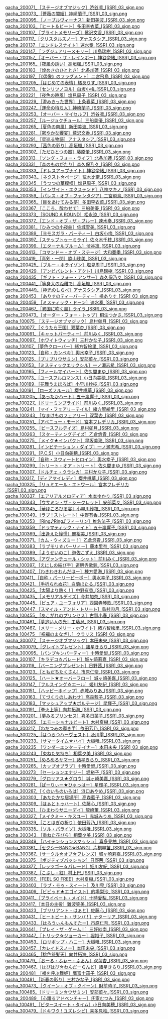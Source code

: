 [gacha_200071_［ステージオブマジック］渋谷凛_[SSR]_03_sign.png](Gacha/sign/Cool/gacha_200071_［ステージオブマジック］渋谷凛_[SSR]_03_sign.png)<br>
[gacha_200073_［薔薇の闇姫］神崎蘭子_[SSR]_03_sign.png](Gacha/sign/Cool/gacha_200073_［薔薇の闇姫］神崎蘭子_[SSR]_03_sign.png)<br>
[gacha_200095_［ノーブルヴィーナス］新田美波_[SSR]_03_sign.png](Gacha/sign/Cool/gacha_200095_［ノーブルヴィーナス］新田美波_[SSR]_03_sign.png)<br>
[gacha_200103_［ヒート＆ビート］多田李衣菜_[SSR]_03_sign.png](Gacha/sign/Cool/gacha_200103_［ヒート＆ビート］多田李衣菜_[SSR]_03_sign.png)<br>
[gacha_200107_［ブライトメモリーズ］鷺沢文香_[SSR]_03_sign.png](Gacha/sign/Cool/gacha_200107_［ブライトメモリーズ］鷺沢文香_[SSR]_03_sign.png)<br>
[gacha_200117_［クリスタルスノー］アナスタシア_[SSR]_03_sign.png](Gacha/sign/Cool/gacha_200117_［クリスタルスノー］アナスタシア_[SSR]_03_sign.png)<br>
[gacha_200137_［エンドレスナイト］速水奏_[SSR]_03_sign.png](Gacha/sign/Cool/gacha_200137_［エンドレスナイト］速水奏_[SSR]_03_sign.png)<br>
[gacha_200147_［ラグジュアリーメモリー］川島瑞樹_[SSR]_03_sign.png](Gacha/sign/Cool/gacha_200147_［ラグジュアリーメモリー］川島瑞樹_[SSR]_03_sign.png)<br>
[gacha_200157_［オーバー・ザ・レインボー］神谷奈緒_[SSR]_03_sign.png](Gacha/sign/Cool/gacha_200157_［オーバー・ザ・レインボー］神谷奈緒_[SSR]_03_sign.png)<br>
[gacha_200165_［夜風の誘い］高垣楓_[SSR]_03_sign.png](Gacha/sign/Cool/gacha_200165_［夜風の誘い］高垣楓_[SSR]_03_sign.png)<br>
[gacha_200183_［煌めきのひととき］北条加蓮_[SSR]_03_sign.png](Gacha/sign/Cool/gacha_200183_［煌めきのひととき］北条加蓮_[SSR]_03_sign.png)<br>
[gacha_200197_［《偶像》のフラグメント］二宮飛鳥_[SSR]_03_sign.png](Gacha/sign/Cool/gacha_200197_［《偶像》のフラグメント］二宮飛鳥_[SSR]_03_sign.png)<br>
[gacha_200205_［はじめての表情］橘ありす_[SSR]_03_sign.png](Gacha/sign/Cool/gacha_200205_［はじめての表情］橘ありす_[SSR]_03_sign.png)<br>
[gacha_200213_［センリツノヨル］白坂小梅_[SSR]_03_sign.png](Gacha/sign/Cool/gacha_200213_［センリツノヨル］白坂小梅_[SSR]_03_sign.png)<br>
[gacha_200221_［夜色の暁風］塩見周子_[SSR]_03_sign.png](Gacha/sign/Cool/gacha_200221_［夜色の暁風］塩見周子_[SSR]_03_sign.png)<br>
[gacha_200229_［澄みきった世界］上条春菜_[SSR]_03_sign.png](Gacha/sign/Cool/gacha_200229_［澄みきった世界］上条春菜_[SSR]_03_sign.png)<br>
[gacha_200247_［運命の待ち人］神崎蘭子_[SSR]_03_sign.png](Gacha/sign/Cool/gacha_200247_［運命の待ち人］神崎蘭子_[SSR]_03_sign.png)<br>
[gacha_200253_［オーバー・マイセルフ］渋谷凛_[SSR]_03_sign.png](Gacha/sign/Cool/gacha_200253_［オーバー・マイセルフ］渋谷凛_[SSR]_03_sign.png)<br>
[gacha_200257_［ルージュクチュール］三船美優_[SSR]_03_sign.png](Gacha/sign/Cool/gacha_200257_［ルージュクチュール］三船美優_[SSR]_03_sign.png)<br>
[gacha_200265_［夏色の南風］新田美波_[SSR]_03_sign.png](Gacha/sign/Cool/gacha_200265_［夏色の南風］新田美波_[SSR]_03_sign.png)<br>
[gacha_200281_［密やかな饗宴］鷺沢文香_[SSR]_03_sign.png](Gacha/sign/Cool/gacha_200281_［密やかな饗宴］鷺沢文香_[SSR]_03_sign.png)<br>
[gacha_200291_［星巡る物語］アナスタシア_[SSR]_03_sign.png](Gacha/sign/Cool/gacha_200291_［星巡る物語］アナスタシア_[SSR]_03_sign.png)<br>
[gacha_200293_［茜色の彩り］高垣楓_[SSR]_03_sign.png](Gacha/sign/Cool/gacha_200293_［茜色の彩り］高垣楓_[SSR]_03_sign.png)<br>
[gacha_200307_［ただひとつの器］藤原肇_[SSR]_03_sign.png](Gacha/sign/Cool/gacha_200307_［ただひとつの器］藤原肇_[SSR]_03_sign.png)<br>
[gacha_200313_［ソング・フォー・ライフ］北条加蓮_[SSR]_03_sign.png](Gacha/sign/Cool/gacha_200313_［ソング・フォー・ライフ］北条加蓮_[SSR]_03_sign.png)<br>
[gacha_200331_［森のものがたり］森久保乃々_[SSR]_03_sign.png](Gacha/sign/Cool/gacha_200331_［森のものがたり］森久保乃々_[SSR]_03_sign.png)<br>
[gacha_200333_［ドレスアップナイト］神谷奈緒_[SSR]_03_sign.png](Gacha/sign/Cool/gacha_200333_［ドレスアップナイト］神谷奈緒_[SSR]_03_sign.png)<br>
[gacha_200343_［ネクスト☆ページ］荒木比奈_[SSR]_03_sign.png](Gacha/sign/Cool/gacha_200343_［ネクスト☆ページ］荒木比奈_[SSR]_03_sign.png)<br>
[gacha_200345_［うつつの華模様］塩見周子_[SSR]_03_sign.png](Gacha/sign/Cool/gacha_200345_［うつつの華模様］塩見周子_[SSR]_03_sign.png)<br>
[gacha_200353_［インサイト・エクステンド］八神マキノ_[SSR]_03_sign.png](Gacha/sign/Cool/gacha_200353_［インサイト・エクステンド］八神マキノ_[SSR]_03_sign.png)<br>
[gacha_200359_［パレス・オブ・ファンタジア］二宮飛鳥_[SSR]_03_sign.png](Gacha/sign/Cool/gacha_200359_［パレス・オブ・ファンタジア］二宮飛鳥_[SSR]_03_sign.png)<br>
[gacha_200365_［目をあけてみる夢］多田李衣菜_[SSR]_03_sign.png](Gacha/sign/Cool/gacha_200365_［目をあけてみる夢］多田李衣菜_[SSR]_03_sign.png)<br>
[gacha_200367_［こころ、酔わせて］三船美優_[SSR]_03_sign.png](Gacha/sign/Cool/gacha_200367_［こころ、酔わせて］三船美優_[SSR]_03_sign.png)<br>
[gacha_200373_［SOUND A ROUND］松永涼_[SSR]_03_sign.png](Gacha/sign/Cool/gacha_200373_［SOUND%20A%20ROUND］松永涼_[SSR]_03_sign.png)<br>
[gacha_200377_［エンド・オブ・ザ・ブルー］速水奏_[SSR]_03_sign.png](Gacha/sign/Cool/gacha_200377_［エンド・オブ・ザ・ブルー］速水奏_[SSR]_03_sign.png)<br>
[gacha_200381_［ひみつの小夜曲］佐城雪美_[SSR]_03_sign.png](Gacha/sign/Cool/gacha_200381_［ひみつの小夜曲］佐城雪美_[SSR]_03_sign.png)<br>
[gacha_200389_［ヨモスガラ・パーティー］白坂小梅_[SSR]_03_sign.png](Gacha/sign/Cool/gacha_200389_［ヨモスガラ・パーティー］白坂小梅_[SSR]_03_sign.png)<br>
[gacha_200397_［ステップトゥーミライ］佐々木千枝_[SSR]_03_sign.png](Gacha/sign/Cool/gacha_200397_［ステップトゥーミライ］佐々木千枝_[SSR]_03_sign.png)<br>
[gacha_200399_［エターナルブルーム］渋谷凛_[SSR]_03_sign.png](Gacha/sign/Cool/gacha_200399_［エターナルブルーム］渋谷凛_[SSR]_03_sign.png)<br>
[gacha_200413_［コマンドー・オブ・ステージ］大和亜季_[SSR]_03_sign.png](Gacha/sign/Cool/gacha_200413_［コマンドー・オブ・ステージ］大和亜季_[SSR]_03_sign.png)<br>
[gacha_200419_［真剣・一閃］脇山珠美_[SSR]_03_sign.png](Gacha/sign/Cool/gacha_200419_［真剣・一閃］脇山珠美_[SSR]_03_sign.png)<br>
[gacha_200425_［ブルー・ホライゾン］塩見周子_[SSR]_03_sign.png](Gacha/sign/Cool/gacha_200425_［ブルー・ホライゾン］塩見周子_[SSR]_03_sign.png)<br>
[gacha_200429_［アンビバレント・アクト］川島瑞樹_[SSR]_03_sign.png](Gacha/sign/Cool/gacha_200429_［アンビバレント・アクト］川島瑞樹_[SSR]_03_sign.png)<br>
[gacha_200435_［ギフト・フォー・アンサー］森久保乃々_[SSR]_03_sign.png](Gacha/sign/Cool/gacha_200435_［ギフト・フォー・アンサー］森久保乃々_[SSR]_03_sign.png)<br>
[gacha_200441_［等身大の距離で］高垣楓_[SSR]_03_sign.png](Gacha/sign/Cool/gacha_200441_［等身大の距離で］高垣楓_[SSR]_03_sign.png)<br>
[gacha_200449_［極光のしらべ］アナスタシア_[SSR]_03_sign.png](Gacha/sign/Cool/gacha_200449_［極光のしらべ］アナスタシア_[SSR]_03_sign.png)<br>
[gacha_200453_［ありすのティーパーティー］橘ありす_[SSR]_03_sign.png](Gacha/sign/Cool/gacha_200453_［ありすのティーパーティー］橘ありす_[SSR]_03_sign.png)<br>
[gacha_200459_［ミスティック・ドーン］速水奏_[SSR]_03_sign.png](Gacha/sign/Cool/gacha_200459_［ミスティック・ドーン］速水奏_[SSR]_03_sign.png)<br>
[gacha_200467_［異国に吹く風］ライラ_[SSR]_03_sign.png](Gacha/sign/Cool/gacha_200467_［異国に吹く風］ライラ_[SSR]_03_sign.png)<br>
[gacha_200473_［オーダー・フォー・トップ］桐生つかさ_[SSR]_03_sign.png](Gacha/sign/Cool/gacha_200473_［オーダー・フォー・トップ］桐生つかさ_[SSR]_03_sign.png)<br>
[gacha_100075_［ステージオブマジック］島村卯月_[SSR]_03_sign.png](Gacha/sign/Cute/gacha_100075_［ステージオブマジック］島村卯月_[SSR]_03_sign.png)<br>
[gacha_100077_［ぐうたら王国］双葉杏_[SSR]_03_sign.png](Gacha/sign/Cute/gacha_100077_［ぐうたら王国］双葉杏_[SSR]_03_sign.png)<br>
[gacha_100091_［キャットパーティー］前川みく_[SSR]_03_sign.png](Gacha/sign/Cute/gacha_100091_［キャットパーティー］前川みく_[SSR]_03_sign.png)<br>
[gacha_100097_［ホワイトウィッチ］三村かな子_[SSR]_03_sign.png](Gacha/sign/Cute/gacha_100097_［ホワイトウィッチ］三村かな子_[SSR]_03_sign.png)<br>
[gacha_100107_［夢色クローバー］緒方智絵里_[SSR]_03_sign.png](Gacha/sign/Cute/gacha_100107_［夢色クローバー］緒方智絵里_[SSR]_03_sign.png)<br>
[gacha_100123_［自称・カンペキ］輿水幸子_[SSR]_03_sign.png](Gacha/sign/Cute/gacha_100123_［自称・カンペキ］輿水幸子_[SSR]_03_sign.png)<br>
[gacha_100125_［プリプリウサミン］安部菜々_[SSR]_03_sign.png](Gacha/sign/Cute/gacha_100125_［プリプリウサミン］安部菜々_[SSR]_03_sign.png)<br>
[gacha_100153_［ミスティックエリクシル］一ノ瀬志希_[SSR]_03_sign.png](Gacha/sign/Cute/gacha_100153_［ミスティックエリクシル］一ノ瀬志希_[SSR]_03_sign.png)<br>
[gacha_100165_［フィールマイハート］佐久間まゆ_[SSR]_03_sign.png](Gacha/sign/Cute/gacha_100165_［フィールマイハート］佐久間まゆ_[SSR]_03_sign.png)<br>
[gacha_100173_［ユースフルロマンス］小日向美穂_[SSR]_03_sign.png](Gacha/sign/Cute/gacha_100173_［ユースフルロマンス］小日向美穂_[SSR]_03_sign.png)<br>
[gacha_100189_［花舞うまほろば］小早川紗枝_[SSR]_03_sign.png](Gacha/sign/Cute/gacha_100189_［花舞うまほろば］小早川紗枝_[SSR]_03_sign.png)<br>
[gacha_100191_［ローズフルール］櫻井桃華_[SSR]_03_sign.png](Gacha/sign/Cute/gacha_100191_［ローズフルール］櫻井桃華_[SSR]_03_sign.png)<br>
[gacha_100205_［あったかハート］五十嵐響子_[SSR]_03_sign.png](Gacha/sign/Cute/gacha_100205_［あったかハート］五十嵐響子_[SSR]_03_sign.png)<br>
[gacha_100227_［ドリーミンブライド］前川みく_[SSR]_03_sign.png](Gacha/sign/Cute/gacha_100227_［ドリーミンブライド］前川みく_[SSR]_03_sign.png)<br>
[gacha_100241_［マイ・フェアリーテイル］緒方智絵里_[SSR]_03_sign.png](Gacha/sign/Cute/gacha_100241_［マイ・フェアリーテイル］緒方智絵里_[SSR]_03_sign.png)<br>
[gacha_100243_［なまけものフェアリー］双葉杏_[SSR]_03_sign.png](Gacha/sign/Cute/gacha_100243_［なまけものフェアリー］双葉杏_[SSR]_03_sign.png)<br>
[gacha_100251_［アベニュー・モード］宮本フレデリカ_[SSR]_03_sign.png](Gacha/sign/Cute/gacha_100251_［アベニュー・モード］宮本フレデリカ_[SSR]_03_sign.png)<br>
[gacha_100255_［ピースフルデイズ］島村卯月_[SSR]_03_sign.png](Gacha/sign/Cute/gacha_100255_［ピースフルデイズ］島村卯月_[SSR]_03_sign.png)<br>
[gacha_100263_［スターティングデイズ］乙倉悠貴_[SSR]_03_sign.png](Gacha/sign/Cute/gacha_100263_［スターティングデイズ］乙倉悠貴_[SSR]_03_sign.png)<br>
[gacha_100275_［メイク★インパクト］早坂美玲_[SSR]_03_sign.png](Gacha/sign/Cute/gacha_100275_［メイク★インパクト］早坂美玲_[SSR]_03_sign.png)<br>
[gacha_100281_［インビテーション・ダイブ］一ノ瀬志希_[SSR]_03_sign.png](Gacha/sign/Cute/gacha_100281_［インビテーション・ダイブ］一ノ瀬志希_[SSR]_03_sign.png)<br>
[gacha_100291_［P.C.S］小日向美穂_[SSR]_03_sign.png](Gacha/sign/Cute/gacha_100291_［P.C.S］小日向美穂_[SSR]_03_sign.png)<br>
[gacha_100297_［自称・スウィートヒロイン］輿水幸子_[SSR]_03_sign.png](Gacha/sign/Cute/gacha_100297_［自称・スウィートヒロイン］輿水幸子_[SSR]_03_sign.png)<br>
[gacha_100299_［トリート・オア・トリート］佐久間まゆ_[SSR]_03_sign.png](Gacha/sign/Cute/gacha_100299_［トリート・オア・トリート］佐久間まゆ_[SSR]_03_sign.png)<br>
[gacha_100307_［ドルチェ・クラシカ］三村かな子_[SSR]_03_sign.png](Gacha/sign/Cute/gacha_100307_［ドルチェ・クラシカ］三村かな子_[SSR]_03_sign.png)<br>
[gacha_100317_［ディアマイレディ］櫻井桃華_[SSR]_03_sign.png](Gacha/sign/Cute/gacha_100317_［ディアマイレディ］櫻井桃華_[SSR]_03_sign.png)<br>
[gacha_100325_［リュミエール・エトワール］宮本フレデリカ_[SSR]_03_sign.png](Gacha/sign/Cute/gacha_100325_［リュミエール・エトワール］宮本フレデリカ_[SSR]_03_sign.png)<br>
[gacha_100337_［エアリアルメロディア］水本ゆかり_[SSR]_03_sign.png](Gacha/sign/Cute/gacha_100337_［エアリアルメロディア］水本ゆかり_[SSR]_03_sign.png)<br>
[gacha_100343_［ウサミン・ザ・シークレット］安部菜々_[SSR]_03_sign.png](Gacha/sign/Cute/gacha_100343_［ウサミン・ザ・シークレット］安部菜々_[SSR]_03_sign.png)<br>
[gacha_100345_［華ほころびる宴］小早川紗枝_[SSR]_03_sign.png](Gacha/sign/Cute/gacha_100345_［華ほころびる宴］小早川紗枝_[SSR]_03_sign.png)<br>
[gacha_100349_［ラブ ! ストレート］中野有香_[SSR]_03_sign.png](Gacha/sign/Cute/gacha_100349_［ラブ%20!%20ストレート］中野有香_[SSR]_03_sign.png)<br>
[gacha_100353_［Ring♪Ring♪フィーリン］椎名法子_[SSR]_03_sign.png](Gacha/sign/Cute/gacha_100353_［Ring♪Ring♪フィーリン］椎名法子_[SSR]_03_sign.png)<br>
[gacha_100359_［ドラマティック・ナイト］五十嵐響子_[SSR]_03_sign.png](Gacha/sign/Cute/gacha_100359_［ドラマティック・ナイト］五十嵐響子_[SSR]_03_sign.png)<br>
[gacha_100369_［出逢えた憧憬］関裕美_[SSR]_03_sign.png](Gacha/sign/Cute/gacha_100369_［出逢えた憧憬］関裕美_[SSR]_03_sign.png)<br>
[gacha_100371_［カム・ウィズミー ! ］乙倉悠貴_[SSR]_03_sign.png](Gacha/sign/Cute/gacha_100371_［カム・ウィズミー%20!%20］乙倉悠貴_[SSR]_03_sign.png)<br>
[gacha_100383_［ラブモリ☆パーリィー］藤本里奈_[SSR]_03_sign.png](Gacha/sign/Cute/gacha_100383_［ラブモリ☆パーリィー］藤本里奈_[SSR]_03_sign.png)<br>
[gacha_100389_［ようせいのこ］遊佐こずえ_[SSR]_03_sign.png](Gacha/sign/Cute/gacha_100389_［ようせいのこ］遊佐こずえ_[SSR]_03_sign.png)<br>
[gacha_100395_［アヴァンチュール・シャト］前川みく_[SSR]_03_sign.png](Gacha/sign/Cute/gacha_100395_［アヴァンチュール・シャト］前川みく_[SSR]_03_sign.png)<br>
[gacha_100397_［えにしの結び手］道明寺歌鈴_[SSR]_03_sign.png](Gacha/sign/Cute/gacha_100397_［えにしの結び手］道明寺歌鈴_[SSR]_03_sign.png)<br>
[gacha_100407_［わきわきわんだほー］棟方愛海_[SSR]_03_sign.png](Gacha/sign/Cute/gacha_100407_［わきわきわんだほー］棟方愛海_[SSR]_03_sign.png)<br>
[gacha_100411_［自称・パーリーピーポー］輿水幸子_[SSR]_03_sign.png](Gacha/sign/Cute/gacha_100411_［自称・パーリーピーポー］輿水幸子_[SSR]_03_sign.png)<br>
[gacha_100421_［手折られぬ花］白菊ほたる_[SSR]_03_sign.png](Gacha/sign/Cute/gacha_100421_［手折られぬ花］白菊ほたる_[SSR]_03_sign.png)<br>
[gacha_100425_［太陽より熱く ! ］中野有香_[SSR]_03_sign.png](Gacha/sign/Cute/gacha_100425_［太陽より熱く%20!%20］中野有香_[SSR]_03_sign.png)<br>
[gacha_100435_［メモリアルデイズ］今井加奈_[SSR]_03_sign.png](Gacha/sign/Cute/gacha_100435_［メモリアルデイズ］今井加奈_[SSR]_03_sign.png)<br>
[gacha_100445_［ピュア・ユーフォリア］西園寺琴歌_[SSR]_03_sign.png](Gacha/sign/Cute/gacha_100445_［ピュア・ユーフォリア］西園寺琴歌_[SSR]_03_sign.png)<br>
[gacha_100447_［スマイル・アンド・トリート］島村卯月_[SSR]_03_sign.png](Gacha/sign/Cute/gacha_100447_［スマイル・アンド・トリート］島村卯月_[SSR]_03_sign.png)<br>
[gacha_100455_［あこがれのプリンセス］古賀小春_[SSR]_03_sign.png](Gacha/sign/Cute/gacha_100455_［あこがれのプリンセス］古賀小春_[SSR]_03_sign.png)<br>
[gacha_100461_［夢追い人の光］工藤忍_[SSR]_03_sign.png](Gacha/sign/Cute/gacha_100461_［夢追い人の光］工藤忍_[SSR]_03_sign.png)<br>
[gacha_100467_［メリー・メリー・ホワイト］緒方智絵里_[SSR]_03_sign.png](Gacha/sign/Cute/gacha_100467_［メリー・メリー・ホワイト］緒方智絵里_[SSR]_03_sign.png)<br>
[gacha_100475_［祝福のまなざし］クラリス_[SSR]_03_sign.png](Gacha/sign/Cute/gacha_100475_［祝福のまなざし］クラリス_[SSR]_03_sign.png)<br>
[gacha_300077_［ステージオブマジック］本田未央_[SSR]_03_sign.png](Gacha/sign/Passion/gacha_300077_［ステージオブマジック］本田未央_[SSR]_03_sign.png)<br>
[gacha_300079_［グレイトプレゼント］諸星きらり_[SSR]_03_sign.png](Gacha/sign/Passion/gacha_300079_［グレイトプレゼント］諸星きらり_[SSR]_03_sign.png)<br>
[gacha_300095_［パンプキンパーティー］十時愛梨_[SSR]_03_sign.png](Gacha/sign/Passion/gacha_300095_［パンプキンパーティー］十時愛梨_[SSR]_03_sign.png)<br>
[gacha_300107_［キラデコ☆パレード］城ヶ崎莉嘉_[SSR]_03_sign.png](Gacha/sign/Passion/gacha_300107_［キラデコ☆パレード］城ヶ崎莉嘉_[SSR]_03_sign.png)<br>
[gacha_300119_［バーニングプレゼント］日野茜_[SSR]_03_sign.png](Gacha/sign/Passion/gacha_300119_［バーニングプレゼント］日野茜_[SSR]_03_sign.png)<br>
[gacha_300123_［ともだちたくさん］市原仁奈_[SSR]_03_sign.png](Gacha/sign/Passion/gacha_300123_［ともだちたくさん］市原仁奈_[SSR]_03_sign.png)<br>
[gacha_300125_［ハート★オーバーフロー］城ヶ崎美嘉_[SSR]_03_sign.png](Gacha/sign/Passion/gacha_300125_［ハート★オーバーフロー］城ヶ崎美嘉_[SSR]_03_sign.png)<br>
[gacha_300147_［フルスイング☆エール］姫川友紀_[SSR]_03_sign.png](Gacha/sign/Passion/gacha_300147_［フルスイング☆エール］姫川友紀_[SSR]_03_sign.png)<br>
[gacha_300151_［ハッピーホイップ］赤城みりあ_[SSR]_03_sign.png](Gacha/sign/Passion/gacha_300151_［ハッピーホイップ］赤城みりあ_[SSR]_03_sign.png)<br>
[gacha_300163_［てづくりのしあわせ］高森藍子_[SSR]_03_sign.png](Gacha/sign/Passion/gacha_300163_［てづくりのしあわせ］高森藍子_[SSR]_03_sign.png)<br>
[gacha_300183_［マッシュアップ★ボルテージ］星輝子_[SSR]_03_sign.png](Gacha/sign/Passion/gacha_300183_［マッシュアップ★ボルテージ］星輝子_[SSR]_03_sign.png)<br>
[gacha_300191_［拳火上等］向井拓海_[SSR]_03_sign.png](Gacha/sign/Passion/gacha_300191_［拳火上等］向井拓海_[SSR]_03_sign.png)<br>
[gacha_300201_［夢みるプリンセス］喜多日菜子_[SSR]_03_sign.png](Gacha/sign/Passion/gacha_300201_［夢みるプリンセス］喜多日菜子_[SSR]_03_sign.png)<br>
[gacha_300205_［エモーショナルビート］木村夏樹_[SSR]_03_sign.png](Gacha/sign/Passion/gacha_300205_［エモーショナルビート］木村夏樹_[SSR]_03_sign.png)<br>
[gacha_300217_［わだつみの導き手］依田芳乃_[SSR]_03_sign.png](Gacha/sign/Passion/gacha_300217_［わだつみの導き手］依田芳乃_[SSR]_03_sign.png)<br>
[gacha_300225_［はつらつハーヴェスト］及川雫_[SSR]_03_sign.png](Gacha/sign/Passion/gacha_300225_［はつらつハーヴェスト］及川雫_[SSR]_03_sign.png)<br>
[gacha_300233_［サマータイム☆ハイ］大槻唯_[SSR]_03_sign.png](Gacha/sign/Passion/gacha_300233_［サマータイム☆ハイ］大槻唯_[SSR]_03_sign.png)<br>
[gacha_300235_［ワンダーエンターテイナー］本田未央_[SSR]_03_sign.png](Gacha/sign/Passion/gacha_300235_［ワンダーエンターテイナー］本田未央_[SSR]_03_sign.png)<br>
[gacha_300243_［束ねた気持ち］相葉夕美_[SSR]_03_sign.png](Gacha/sign/Passion/gacha_300243_［束ねた気持ち］相葉夕美_[SSR]_03_sign.png)<br>
[gacha_300251_［めろめろサマー］諸星きらり_[SSR]_03_sign.png](Gacha/sign/Passion/gacha_300251_［めろめろサマー］諸星きらり_[SSR]_03_sign.png)<br>
[gacha_300265_［カップオブラブ］十時愛梨_[SSR]_03_sign.png](Gacha/sign/Passion/gacha_300265_［カップオブラブ］十時愛梨_[SSR]_03_sign.png)<br>
[gacha_300273_［セーシュンエナジー］堀裕子_[SSR]_03_sign.png](Gacha/sign/Passion/gacha_300273_［セーシュンエナジー］堀裕子_[SSR]_03_sign.png)<br>
[gacha_300279_［グロリアス★グロウ］城ヶ崎美嘉_[SSR]_03_sign.png](Gacha/sign/Passion/gacha_300279_［グロリアス★グロウ］城ヶ崎美嘉_[SSR]_03_sign.png)<br>
[gacha_300281_［ぱーりぃー★ひゃっはー］星輝子_[SSR]_03_sign.png](Gacha/sign/Passion/gacha_300281_［ぱーりぃー★ひゃっはー］星輝子_[SSR]_03_sign.png)<br>
[gacha_300287_［くのいちのいろは］浜口あやめ_[SSR]_03_sign.png](Gacha/sign/Passion/gacha_300287_［くのいちのいろは］浜口あやめ_[SSR]_03_sign.png)<br>
[gacha_300303_［あたたかな居場所］高森藍子_[SSR]_03_sign.png](Gacha/sign/Passion/gacha_300303_［あたたかな居場所］高森藍子_[SSR]_03_sign.png)<br>
[gacha_300309_［はぁとトゥハート］佐藤心_[SSR]_03_sign.png](Gacha/sign/Passion/gacha_300309_［はぁとトゥハート］佐藤心_[SSR]_03_sign.png)<br>
[gacha_300321_［ひまわりサニーデイ］龍崎薫_[SSR]_03_sign.png](Gacha/sign/Passion/gacha_300321_［ひまわりサニーデイ］龍崎薫_[SSR]_03_sign.png)<br>
[gacha_300327_［メイクミー・キスユー］赤城みりあ_[SSR]_03_sign.png](Gacha/sign/Passion/gacha_300327_［メイクミー・キスユー］赤城みりあ_[SSR]_03_sign.png)<br>
[gacha_300329_［ことほぎの祈り］依田芳乃_[SSR]_03_sign.png](Gacha/sign/Passion/gacha_300329_［ことほぎの祈り］依田芳乃_[SSR]_03_sign.png)<br>
[gacha_300335_［ソル・パライソ］大槻唯_[SSR]_03_sign.png](Gacha/sign/Passion/gacha_300335_［ソル・パライソ］大槻唯_[SSR]_03_sign.png)<br>
[gacha_300343_［重ねた花びら］相葉夕美_[SSR]_03_sign.png](Gacha/sign/Passion/gacha_300343_［重ねた花びら］相葉夕美_[SSR]_03_sign.png)<br>
[gacha_300349_［ハイテンションスマッシュ］喜多見柚_[SSR]_03_sign.png](Gacha/sign/Passion/gacha_300349_［ハイテンションスマッシュ］喜多見柚_[SSR]_03_sign.png)<br>
[gacha_300361_［セクシーBANG☆BANG］片桐早苗_[SSR]_03_sign.png](Gacha/sign/Passion/gacha_300361_［セクシーBANG☆BANG］片桐早苗_[SSR]_03_sign.png)<br>
[gacha_300367_［サークル☆オブ☆フレンズ］城ヶ崎莉嘉_[SSR]_03_sign.png](Gacha/sign/Passion/gacha_300367_［サークル☆オブ☆フレンズ］城ヶ崎莉嘉_[SSR]_03_sign.png)<br>
[gacha_300375_［ポジティブパッション］日野茜_[SSR]_03_sign.png](Gacha/sign/Passion/gacha_300375_［ポジティブパッション］日野茜_[SSR]_03_sign.png)<br>
[gacha_300377_［レッツゴー☆パレード］姫川友紀_[SSR]_03_sign.png](Gacha/sign/Passion/gacha_300377_［レッツゴー☆パレード］姫川友紀_[SSR]_03_sign.png)<br>
[gacha_300387_［こぶし・紅］村上巴_[SSR]_03_sign.png](Gacha/sign/Passion/gacha_300387_［こぶし・紅］村上巴_[SSR]_03_sign.png)<br>
[gacha_300397_［FEEL SO FREE］木村夏樹_[SSR]_03_sign.png](Gacha/sign/Passion/gacha_300397_［FEEL%20SO%20FREE］木村夏樹_[SSR]_03_sign.png)<br>
[gacha_300403_［ラブ・モゥ・スイート］及川雫_[SSR]_03_sign.png](Gacha/sign/Passion/gacha_300403_［ラブ・モゥ・スイート］及川雫_[SSR]_03_sign.png)<br>
[gacha_300409_［ビビッド★エゴイスト］的場梨沙_[SSR]_03_sign.png](Gacha/sign/Passion/gacha_300409_［ビビッド★エゴイスト］的場梨沙_[SSR]_03_sign.png)<br>
[gacha_300411_［プライベート・メイド］十時愛梨_[SSR]_03_sign.png](Gacha/sign/Passion/gacha_300411_［プライベート・メイド］十時愛梨_[SSR]_03_sign.png)<br>
[gacha_300417_［本日の主役］難波笑美_[SSR]_03_sign.png](Gacha/sign/Passion/gacha_300417_［本日の主役］難波笑美_[SSR]_03_sign.png)<br>
[gacha_300423_［ブリリアント・はぁと］佐藤心_[SSR]_03_sign.png](Gacha/sign/Passion/gacha_300423_［ブリリアント・はぁと］佐藤心_[SSR]_03_sign.png)<br>
[gacha_300431_［ヒートビート・サンバ ! ］ナターリア_[SSR]_03_sign.png](Gacha/sign/Passion/gacha_300431_［ヒートビート・サンバ%20!%20］ナターリア_[SSR]_03_sign.png)<br>
[gacha_300433_［はろうぃんもんすたー］市原仁奈_[SSR]_03_sign.png](Gacha/sign/Passion/gacha_300433_［はろうぃんもんすたー］市原仁奈_[SSR]_03_sign.png)<br>
[gacha_300441_［プレイ・ザ・ゲーム ! ］三好紗南_[SSR]_03_sign.png](Gacha/sign/Passion/gacha_300441_［プレイ・ザ・ゲーム%20!%20］三好紗南_[SSR]_03_sign.png)<br>
[gacha_300447_［トリック☆ジョーカー］堀裕子_[SSR]_03_sign.png](Gacha/sign/Passion/gacha_300447_［トリック☆ジョーカー］堀裕子_[SSR]_03_sign.png)<br>
[gacha_300453_［ロリポップ・ハニー］大槻唯_[SSR]_03_sign.png](Gacha/sign/Passion/gacha_300453_［ロリポップ・ハニー］大槻唯_[SSR]_03_sign.png)<br>
[gacha_300457_［カレイドスノー］本田未央_[SSR]_03_sign.png](Gacha/sign/Passion/gacha_300457_［カレイドスノー］本田未央_[SSR]_03_sign.png)<br>
[gacha_300465_［桃色怒髪天］向井拓海_[SSR]_03_sign.png](Gacha/sign/Passion/gacha_300465_［桃色怒髪天］向井拓海_[SSR]_03_sign.png)<br>
[gacha_100479_［おーる・ふぉー・ふぁん］双葉杏_[SSR]_03_sign.png](Gacha/sign/Cute/gacha_100479_［おーる・ふぉー・ふぁん］双葉杏_[SSR]_03_sign.png)<br>
[gacha_300467_［はぴはぴ☆わんだーらんど］諸星きらり_[SSR]_03_sign.png](Gacha/sign/Passion/gacha_300467_［はぴはぴ☆わんだーらんど］諸星きらり_[SSR]_03_sign.png)<br>
[gacha_200481_［福を呼ぶ舞姫］鷹富士茄子_[SSR]_03_sign.png](Gacha/sign/Cool/gacha_200481_［福を呼ぶ舞姫］鷹富士茄子_[SSR]_03_sign.png)<br>
[gacha_100481_［新春の彩り］三村かな子_[SSR]_03_sign.png](Gacha/sign/Cute/gacha_100481_［新春の彩り］三村かな子_[SSR]_03_sign.png)<br>
[gacha_300473_［クイーン・オブ・クイーン］財前時子_[SSR]_03_sign.png](Gacha/sign/Passion/gacha_300473_［クイーン・オブ・クイーン］財前時子_[SSR]_03_sign.png)<br>
[gacha_100485_［ドリーミン☆ウサミン］安部菜々_[SSR]_03_sign.png](Gacha/sign/Cute/gacha_100485_［ドリーミン☆ウサミン］安部菜々_[SSR]_03_sign.png)<br>
[gacha_200489_［心躍るアドベンチャー］氏家むつみ_[SSR]_03_sign.png](Gacha/sign/Cool/gacha_200489_［心躍るアドベンチャー］氏家むつみ_[SSR]_03_sign.png)<br>
[gacha_100491_［ビタースイート・タイム］小日向美穂_[SSR]_03_sign.png](Gacha/sign/Cute/gacha_100491_［ビタースイート・タイム］小日向美穂_[SSR]_03_sign.png)<br>
[gacha_300479_［ドキワク ! ユズレシピ］喜多見柚_[SSR]_03_sign.png](Gacha/sign/Passion/gacha_300479_［ドキワク%20!%20ユズレシピ］喜多見柚_[SSR]_03_sign.png)<br>
